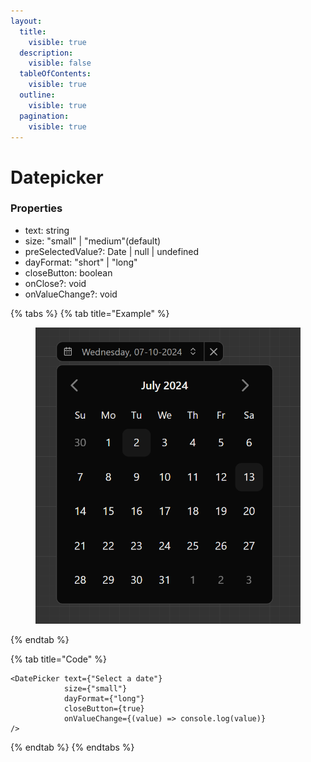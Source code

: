 ```yaml
---
layout:
  title:
    visible: true
  description:
    visible: false
  tableOfContents:
    visible: true
  outline:
    visible: true
  pagination:
    visible: true
---
```


# Datepicker

### Properties

* text: string
* size: "small" | "medium"(default)
* preSelectedValue?: Date | null | undefined
* dayFormat: "short" | "long"
* closeButton: boolean
* onClose?: void
* onValueChange?: void



{% tabs %}
{% tab title="Example" %}
<figure><img src=".gitbook/assets/image.png" alt=""><figcaption></figcaption></figure>
{% endtab %}

{% tab title="Code" %}
```tsx
<DatePicker text={"Select a date"}
            size={"small"}
            dayFormat={"long"}
            closeButton={true}
            onValueChange={(value) => console.log(value)}
/>
```
{% endtab %}
{% endtabs %}

